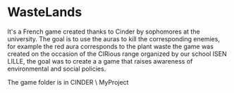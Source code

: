 # WasteLands
It's a French game created thanks to Cinder by sophomores at the university.
The goal is to use the auras to kill the corresponding enemies, for example the red aura corresponds to the plant waste the game was created on the occasion of the CIRious range organized by our school ISEN LILLE, the goal was to create a a game that raises awareness of environmental and social policies.

The game folder is in CINDER \ MyProject
